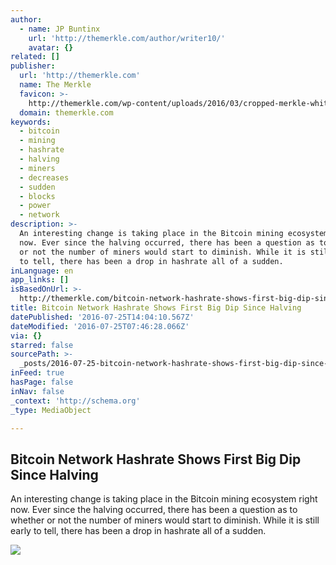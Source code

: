 ```yaml
---
author:
  - name: JP Buntinx
    url: 'http://themerkle.com/author/writer10/'
    avatar: {}
related: []
publisher:
  url: 'http://themerkle.com'
  name: The Merkle
  favicon: >-
    http://themerkle.com/wp-content/uploads/2016/03/cropped-merkle-white-1-192x192.png
  domain: themerkle.com
keywords:
  - bitcoin
  - mining
  - hashrate
  - halving
  - miners
  - decreases
  - sudden
  - blocks
  - power
  - network
description: >-
  An interesting change is taking place in the Bitcoin mining ecosystem right
  now. Ever since the halving occurred, there has been a question as to whether
  or not the number of miners would start to diminish. While it is still early
  to tell, there has been a drop in hashrate all of a sudden.
inLanguage: en
app_links: []
isBasedOnUrl: >-
  http://themerkle.com/bitcoin-network-hashrate-shows-first-big-dip-since-halving/
title: Bitcoin Network Hashrate Shows First Big Dip Since Halving
datePublished: '2016-07-25T14:04:10.567Z'
dateModified: '2016-07-25T07:46:28.066Z'
via: {}
starred: false
sourcePath: >-
  _posts/2016-07-25-bitcoin-network-hashrate-shows-first-big-dip-since-halving.md
inFeed: true
hasPage: false
inNav: false
_context: 'http://schema.org'
_type: MediaObject

---
```

<article style=""><h1>Bitcoin Network Hashrate Shows First Big Dip Since Halving</h1><p>An interesting change is taking place in the Bitcoin mining ecosystem right now. Ever since the halving occurred, there has been a question as to whether or not the number of miners would start to diminish. While it is still early to tell, there has been a drop in hashrate all of a sudden.</p><img src="http://themerkle.com/wp-content/uploads/2016/07/shutterstock_367990931.jpg" /></article>